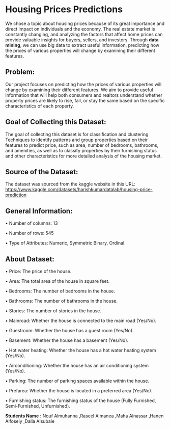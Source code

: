 # Housing Prices Predictions
We chose a topic about housing prices because of its great importance and direct impact on individuals and the economy. The real estate market is constantly changing, and analyzing the factors that affect home prices can provide valuable insights for buyers, sellers, and investors. Through **data mining**, we can use big data to extract useful information, predicting how the prices of various properties will change by examining their different features.

## Problem:

Our project focuses on predicting how the prices of various properties will change by examining their different features. We aim to provide useful information that will help both consumers and realtors understand whether property prices are likely to rise, fall, or stay the same based on the specific characteristics of each property.

## Goal of Collecting this Dataset:

The goal of collecting this dataset is for classification and clustering Techniques to identify patterns and group properties based on their features to predict price, such as area, number of bedrooms, bathrooms, and amenities, as well as to classify properties by their furnishing status and other characteristics for more detailed analysis of the housing market.


## Source of the Dataset:

The dataset was sourced from the kaggle website in this URL: 
https://www.kaggle.com/datasets/harishkumardatalab/housing-price-prediction

## General Information:

•	Number of columns: 13

•	Number of rows:  545

•	Type of Attributes: Numeric, Symmetric Binary, Ordinal.

## About Dataset:

•	Price: The price of the house.

•	Area: The total area of the house in square feet.

•	Bedrooms: The number of bedrooms in the house.

•	Bathrooms: The number of bathrooms in the house.

•	Stories: The number of stories in the house.

•	Mainroad: Whether the house is connected to the main road (Yes/No).

•	Guestroom: Whether the house has a guest room (Yes/No).

•	Basement: Whether the house has a basement (Yes/No).

•	Hot water heating: Whether the house has a hot water heating system (Yes/No).

•	Airconditioning: Whether the house has an air conditioning system (Yes/No).

•	Parking: The number of parking spaces available within the house.

•	Prefarea: Whether the house is located in a preferred area (Yes/No).

•	Furnishing status: The furnishing status of the house (Fully Furnished, Semi-Furnished, Unfurnished).




**Students Name** : Nouf Almuhanna ,Raseel Almanea ,Maha Alnassar ,Hanen Alfosely ,Dalia Alsubaie




